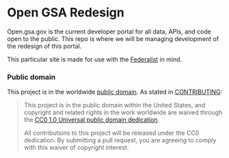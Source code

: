 # Open GSA Redesign

Open.gsa.gov is the current developer portal for all data, APIs, and code open to the public. This repo is where we will be managing development of the redesign of this portal.

This particular site is made for use with the [Federalist](https://github.com/18f/federalist) in mind.


### Public domain

This project is in the worldwide [public domain](LICENSE.md). As stated in [CONTRIBUTING](CONTRIBUTING.md):

> This project is in the public domain within the United States, and copyright and related rights in the work worldwide are waived through the [CC0 1.0 Universal public domain dedication](https://creativecommons.org/publicdomain/zero/1.0/).
>
> All contributions to this project will be released under the CC0 dedication. By submitting a pull request, you are agreeing to comply with this waiver of copyright interest.
